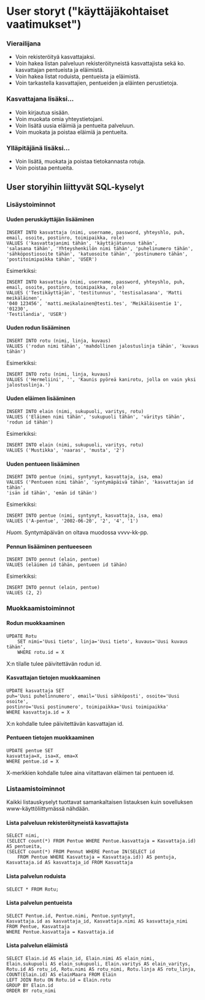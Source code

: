 # User storyt ("käyttäjäkohtaiset vaatimukset")

### Vierailijana

- Voin rekisteröityä kasvattajaksi.
- Voin hakea listan palveluun rekisteröityneistä kasvattajista sekä ko. kasvattajan pentueista ja eläimistä.
- Voin hakea listat roduista, pentueista ja eläimistä.
- Voin tarkastella kasvattajien, pentueiden ja eläinten perustietoja.

### Kasvattajana lisäksi...

- Voin kirjautua sisään.
- Voin muokata omia yhteystietojani.
- Voin lisätä uusia eläimiä ja pentueita palveluun.
- Voin muokata ja poistaa eläimiä ja pentueita.

### Ylläpitäjänä lisäksi...

- Voin lisätä, muokata ja poistaa tietokannasta rotuja.
- Voin poistaa pentueita.

## User storyihin liittyvät SQL-kyselyt

### Lisäystoiminnot
#### Uuden peruskäyttäjän lisääminen

```
INSERT INTO kasvattaja (nimi, username, password, yhteyshlo, puh, email, osoite, postinro, toimipaikka, role)
VALUES ('kasvattajanimi tähän', 'käyttäjätunnus tähän',
'salasana tähän', 'Yhteyshenkilön nimi tähän', 'puhelinumero tähän',
'sähköpostiosoite tähän', 'katuosoite tähän', 'postinumero tähän',
'postitoimipaikka tähän', 'USER')
```
Esimerkiksi:
```
INSERT INTO kasvattaja (nimi, username, password, yhteyshlo, puh, email, osoite, postinro, toimipaikka, role)
VALUES ('Testikäyttäjän', 'testitunnus', 'testisalasana', 'Matti meikäläinen',
'040 123456', 'matti.meikalainen@testi.tes', 'Meikäläisentie 1', '01230',
'Testilandia', 'USER')
```

#### Uuden rodun lisääminen

```
INSERT INTO rotu (nimi, linja, kuvaus)
VALUES ('rodun nimi tähän', 'mahdollinen jalostuslinja tähän', 'kuvaus tähän')
```
Esimerkiksi:
```
INSERT INTO rotu (nimi, linja, kuvaus)
VALUES ('Hermeliini', '', 'Kaunis pyöreä kanirotu, jolla on vain yksi jalostuslinja.')
```

#### Uuden eläimen lisääminen
```
INSERT INTO elain (nimi, sukupuoli, varitys, rotu)
VALUES ('Eläimen nimi tähän', 'sukupuoli tähän', 'väritys tähän', 'rodun id tähän')
```
Esimerkiksi:
```
INSERT INTO elain (nimi, sukupuoli, varitys, rotu)
VALUES ('Mustikka', 'naaras', 'musta', '2')
```

#### Uuden pentueen lisääminen
```
INSERT INTO pentue (nimi, syntynyt, kasvattaja, isa, ema)
VALUES ('Pentueen nimi tähän', 'syntymäpäivä tähän', 'kasvattajan id tähän',
'isän id tähän', 'emän id tähän')
```
Esimerkiksi:
```
INSERT INTO pentue (nimi, syntynyt, kasvattaja, isa, ema)
VALUES ('A-pentue', '2002-06-20', '2', '4', '1')
```
*Huom.* Syntymäpäivän on oltava muodossa vvvv-kk-pp.

#### Pennun lisääminen pentueeseen
```
INSERT INTO pennut (elain, pentue)
VALUES (eläimen id tähän, pentueen id tähän)
```
Esimerkiksi:
```
INSERT INTO pennut (elain, pentue)
VALUES (2, 2)
```
### Muokkaamistoiminnot

#### Rodun muokkaaminen

```
UPDATE Rotu
    SET nimi='Uusi tieto', linja='Uusi tieto', kuvaus='Uusi kuvaus tähän',
    WHERE rotu.id = X
```
X:n tilalle tulee päivitettävän rodun id.

#### Kasvattajan tietojen muokkaaminen

```
UPDATE kasvattaja SET
puh='Uusi puhelinnumero', email='Uusi sähköposti', osoite='Uusi osoite',
postinro='Uusi postinumero', toimipaikka='Uusi toimipaikka'
WHERE kasvattaja.id = X
```
X:n kohdalle tulee päivitettävän kasvattajan id.

#### Pentueen tietojen muokkaaminen
```
UPDATE pentue SET
kasvattaja=X, isa=X, ema=X
WHERE pentue.id = X
```
X-merkkien kohdalle tulee aina viitattavan eläimen tai pentueen id.

### Listaamistoiminnot

Kaikki listauskyselyt tuottavat samankaltaisen listauksen kuin sovelluksen www-käyttöliittymässä nähdään.

#### Lista palveluun rekisteröityneistä kasvattajista

```
SELECT nimi,
(SELECT count(*) FROM Pentue WHERE Pentue.kasvattaja = Kasvattaja.id) AS pentueita, 
(SELECT count(*) FROM Pennut WHERE Pentue IN(SELECT id
    FROM Pentue WHERE Kasvattaja = Kasvattaja.id)) AS pentuja,
Kasvattaja.id AS kasvattaja_id FROM Kasvattaja
```

#### Lista palvelun roduista

```
SELECT * FROM Rotu;
```

#### Lista palvelun pentueista

```
SELECT Pentue.id, Pentue.nimi, Pentue.syntynyt,
Kasvattaja.id as kasvattaja_id, Kasvattaja.nimi AS kasvattaja_nimi
FROM Pentue, Kasvattaja
WHERE Pentue.kasvattaja = Kasvattaja.id
```

#### Lista palvelun eläimistä

```
SELECT Elain.id AS elain_id, Elain.nimi AS elain_nimi,
Elain.sukupuoli AS elain_sukupuoli, Elain.varitys AS elain_varitys,
Rotu.id AS rotu_id, Rotu.nimi AS rotu_nimi, Rotu.linja AS rotu_linja,
COUNT(Elain.id) AS elainMaara FROM Elain
LEFT JOIN Rotu ON Rotu.id = Elain.rotu
GROUP BY Elain.id
ORDER BY rotu_nimi
```
